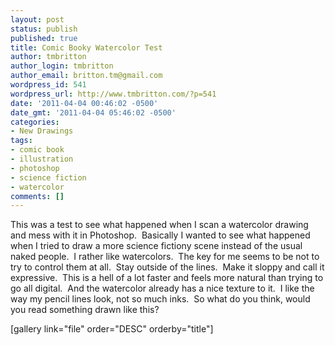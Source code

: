 ```yaml
---
layout: post
status: publish
published: true
title: Comic Booky Watercolor Test
author: tmbritton
author_login: tmbritton
author_email: britton.tm@gmail.com
wordpress_id: 541
wordpress_url: http://www.tmbritton.com/?p=541
date: '2011-04-04 00:46:02 -0500'
date_gmt: '2011-04-04 05:46:02 -0500'
categories:
- New Drawings
tags:
- comic book
- illustration
- photoshop
- science fiction
- watercolor
comments: []
---
```

<p>This was a test to see what happened when I scan a watercolor drawing and mess with it in Photoshop.  Basically I wanted to see what happened when I tried to draw a more science fictiony scene instead of the usual naked people.  I rather like watercolors.  The key for me seems to be not to try to control them at all.  Stay outside of the lines.  Make it sloppy and call it expressive.  This is a hell of a lot faster and feels more natural than trying to go all digital.  And the watercolor already has a nice texture to it.  I like the way my pencil lines look, not so much inks.  So what do you think, would you read something drawn like this?</p>
<p>[gallery link="file" order="DESC" orderby="title"]</p>
